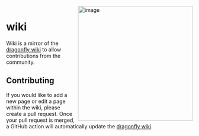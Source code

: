 <!--suppress ALL -->
<img height="310" alt="image" src="https://user-images.githubusercontent.com/16114089/121805566-0cd81280-cc4c-11eb-9b7d-b5f8a6db4f8d.png" align="right">

# wiki
Wiki is a mirror of the [dragonfly wiki](https://github.com/df-mc/dragonfly/wiki) to allow contributions from the community.

## Contributing
If you would like to add a new page or edit a page within the wiki, please create a pull request. Once your pull request is merged, a GitHub action will automatically update the [dragonfly wiki](https://github.com/df-mc/dragonfly/wiki).
